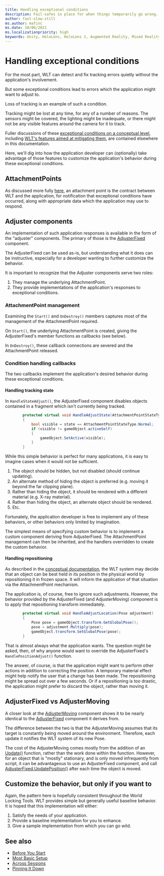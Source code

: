 ```yaml
---
title: Handling exceptional conditions
description: Fail-safes in place for when things temporarily go wrong.
author: fast-slow-still
ms.author: mafinc
ms.date: 10/06/2021
ms.localizationpriority: high
keywords: Unity, HoloLens, HoloLens 2, Augmented Reality, Mixed Reality, ARCore, ARKit, development, MRTK
---
```


# Handling exceptional conditions

For the most part, WLT can detect and fix tracking errors quietly without the application's involvement.

But some exceptional conditions lead to errors which the application might want to adjust to.

Loss of tracking is an example of such a condition.

Tracking might be lost at any time, for any of a number of reasons. The sensors might be covered, the lighting might be inadequate, or there might not be any visible features around the camera for it to track. 

Fuller discussions of these [exceptional conditions on a conceptual level](../../Concepts/Advanced/RefitOperations.md), including [WLT's features aimed at mitigating them](../../Concepts/Advanced/AttachmentPoints.md), are contained elsewhere in this documentation.

Here, we'll dig into how the application developer can (optionally) take advantage of those features to customize the application's behavior during these exceptional conditions.

## AttachmentPoints

As discussed more fully [here](../../Concepts/Advanced/AttachmentPoints.md), an attachment point is the contract between WLT and the application, for notification that exceptional conditions have occurred, along with appropriate data which the application may use to respond.

## Adjuster components

An implementation of such application responses is available in the form of the "adjuster" components. The primary of those is the [AdjusterFixed](xref:Microsoft.MixedReality.WorldLocking.Tools.AdjusterFixed) component.

The AdjusterFixed can be used as-is, but understanding what it does can be instructive, especially for a developer wanting to further customize the behavior.

It is important to recognize that the Adjuster components serve two roles:

1. They manage the underlying AttachmentPoint.
2. They provide implementations of the application's responses to exceptional conditions.  

### AttachmentPoint management

Examining the `Start()` and `OnDestroy()` members captures most of the management of the AttachmentPoint required.

On `Start()`, the underlying AttachmentPoint is created, giving the AdjusterFixed's member functions as callbacks (see below).

In `OnDestroy()`, these callback connections are severed and the AttachmentPoint released.

### Condition handling callbacks

The two callbacks implement the application's desired behavior during these exceptional conditions.

#### Handling tracking state

In `HandleStateAdjust()`, the AdjusterFixed component disables objects contained in a fragment which isn't currently being tracked.

```csharp
        protected virtual void HandleAdjustState(AttachmentPointStateType state)
        {
            bool visible = state == AttachmentPointStateType.Normal;
            if (visible != gameObject.activeSelf)
            {
                gameObject.SetActive(visible);
            }
        }
```

While this simple behavior is perfect for many applications, it is easy to imagine cases when it would not be sufficient.

1. The object should be hidden, but not disabled (should continue updating).
2. An alternate method of hiding the object is preferred (e.g. moving it beyond the far clipping plane).
3. Rather than hiding the object, it should be rendered with a different material (e.g. X-ray material).
4. Rather than hiding the object, an alternate object should be rendered.
5. Etc.

Fortunately, the application developer is free to implement any of these behaviors, or other behaviors only limited by imagination.

The simplest means of specifying custom behavior is to implement a custom component deriving from AdjusterFixed. The AttachmentPoint management can then be inherited, and the handlers overridden to create the custom behavior.

#### Handling repositioning

As described in the [conceptual documentation](../../Concepts/Advanced/RefitOperations.md), the WLT system may decide that an object can be best held in its position in the physical world by repositioning it in frozen space. It will inform the application of that situation via the AttachmentPoint mechanism.

The application is, of course, free to ignore such adjustments. However, the behavior provided by the AdjusterFixed (and AdjusterMoving) component is to apply that repositioning transform immediately.

```csharp
        protected virtual void HandleAdjustLocation(Pose adjustment)
        {
            Pose pose = gameObject.transform.GetGlobalPose();
            pose = adjustment.Multiply(pose);
            gameObject.transform.SetGlobalPose(pose);
        }
```

That is almost always what the application wants. The question might be asked, then, of why anyone would want to override the AdjusterFixed's `HandlePositionAdjust()` function.

The answer, of course, is that the application might want to perform other actions in addition to correcting the position. A temporary material effect might help notify the user that a change has been made. The repositioning might be spread out over a few seconds. Or if a repositioning is too drastic, the application might prefer to discard the object, rather than moving it.

## AdjusterFixed vs AdjusterMoving

A closer look at the [AdjusterMoving](xref:Microsoft.MixedReality.WorldLocking.Tools.AdjusterMoving) component shows it to be nearly identical to the [AdjusterFixed](xref:Microsoft.MixedReality.WorldLocking.Tools.AdjusterFixed) component it derives from.

The difference between the two is that the AdjusterMoving assumes that its target is constantly being moved around the environment. Therefore, each update it notifies the WLT system of its new Pose.

The cost of the AdjusterMoving comes mostly from the addition of an [Update()](https://docs.unity3d.com/ScriptReference/MonoBehaviour.Update.html) function, rather than the work done within the function. However, for an object that is "mostly" stationary, and is only moved infrequently from script, it can be advantageous to use an AdjusterFixed component, and call [AdjusterFixed.UpdatePosition()](xref:Microsoft.MixedReality.WorldLocking.Tools.AdjusterFixed.UpdatePosition) after each time the object is moved.

## Customize the behavior, but only if you want to

Again, the pattern here is hopefully consistent throughout the World Locking Tools. WLT provides simple but generally useful baseline behavior. It is hoped that this implementation will either:

1. Satisfy the needs of your application.
2. Provide a baseline implementation for you to enhance.
3. Give a sample implementation from which you can go wild.

## See also

* [Before You Start](BeforeGettingStarted.md)
* [Most Basic Setup](JustWorldLock.md)
* [Across Sessions](PersistenceTricks.md)
* [Pinning It Down](AlignMyCoordinates.md)
